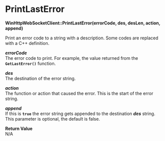 # PrintLastError

**WinHttpWebSocketClient::PrintLastError(errorCode, des, desLen, action, append)**

Print an error code to a string with a description. Some codes are replaced with a C++ definition.

***errorCode***  
The error code to print. For example, the value returned from the **`GetLastError()`** function.

***des***  
The destination of the error string.

***action***  
The function or action that caused the error. This is the start of the error string.

***append***  
If this is **`true`** the error string gets appended to the destination ***des*** string. This parameter is optional, the default is false.

**Return Value**  
N/A
